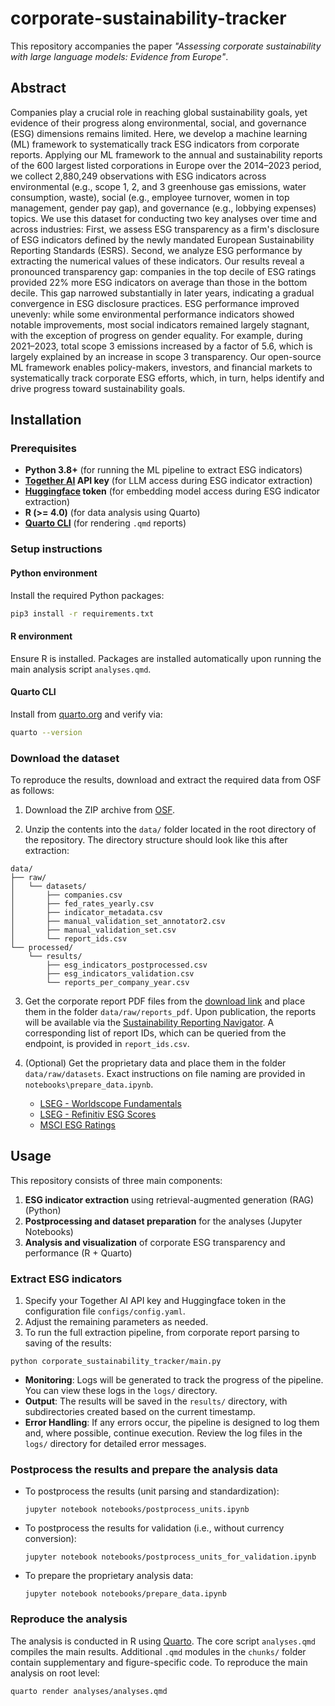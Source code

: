# corporate-sustainability-tracker
This repository accompanies the paper *"Assessing corporate sustainability with large language models: Evidence from Europe"*.

## Abstract
Companies play a crucial role in reaching global sustainability goals, yet evidence of their progress along environmental, social, and governance (ESG) dimensions remains limited. Here, we develop a machine learning (ML) framework to systematically track ESG indicators from corporate reports. Applying our ML framework to the annual and sustainability reports of the 600 largest listed corporations in Europe over the 2014–2023 period, we collect 2,880,249 observations with ESG indicators across environmental (e.g., scope 1, 2, and 3 greenhouse gas emissions, water consumption, waste), social (e.g., employee turnover, women in top management, gender pay gap), and governance (e.g., lobbying expenses) topics. We use this dataset for conducting two key analyses over time and across industries: First, we assess ESG transparency as a firm's disclosure of ESG indicators defined by the newly mandated European Sustainability Reporting Standards (ESRS). Second, we analyze ESG performance by extracting the numerical values of these indicators. Our results reveal a pronounced transparency gap: companies in the top decile of ESG ratings provided 22% more ESG indicators on average than those in the bottom decile. This gap narrowed substantially in later years, indicating a gradual convergence in ESG disclosure practices. ESG performance improved unevenly: while some environmental performance indicators showed notable improvements, most social indicators remained largely stagnant, with the exception of progress on gender equality. For example, during 2021–2023, total scope 3 emissions increased by a factor of 5.6, which is largely explained by an increase in scope 3 transparency. Our open-source ML framework enables policy-makers, investors, and financial markets to systematically track corporate ESG efforts, which, in turn, helps identify and drive progress toward sustainability goals.

## Installation
### Prerequisites
- **Python 3.8+** (for running the ML pipeline to extract ESG indicators)
- **[Together AI](https://www.together.ai/) API key** (for LLM access during ESG indicator extraction)
- **[Huggingface](https://huggingface.co/) token** (for embedding model access during ESG indicator extraction)
- **R (>= 4.0)** (for data analysis using Quarto)
- **[Quarto CLI](https://quarto.org/docs/get-started/)** (for rendering `.qmd` reports)

### Setup instructions
#### Python environment
Install the required Python packages:

```bash
pip3 install -r requirements.txt
```
#### R environment
Ensure R is installed. Packages are installed automatically upon running the main analysis script `analyses.qmd`.

#### Quarto CLI
Install from [quarto.org](https://quarto.org/docs/get-started/) and verify via:

```bash
quarto --version
```

### Download the dataset

To reproduce the results, download and extract the required data from OSF as follows:

1. Download the ZIP archive from [OSF](https://osf.io/q2jpv/).

2. Unzip the contents into the `data/` folder located in the root directory of the repository. The directory structure should look like this after extraction:
```
data/
├── raw/
│   └── datasets/
│       ├── companies.csv
│       ├── fed_rates_yearly.csv
│       ├── indicator_metadata.csv
│       ├── manual_validation_set_annotator2.csv
│       ├── manual_validation_set.csv
│       └── report_ids.csv
└── processed/
    └── results/
        ├── esg_indicators_postprocessed.csv
        ├── esg_indicators_validation.csv
        └── reports_per_company_year.csv
```
3. Get the corporate report PDF files from the [download link](https://syncandshare.lrz.de/getlink/fiVfpX83ZUsRrKLk2YWenN/) and place them in the folder `data/raw/reports_pdf`. Upon publication, the reports will be available via the [Sustainability Reporting Navigator](https://api.srnav.com/). A corresponding list of report IDs, which can be queried from the endpoint, is provided in `report_ids.csv`.

4. (Optional) Get the proprietary data and place them in the folder `data/raw/datasets`. Exact instructions on file naming are provided in `notebooks\prepare_data.ipynb`.
   - [LSEG - Worldscope Fundamentals](https://www.lseg.com/en/data-analytics/financial-data/company-data/fundamentals-data/worldscope-fundamentals)
   - [LSEG - Refinitiv ESG Scores](https://www.lseg.com/en/data-analytics/sustainable-finance/esg-scores)
   - [MSCI ESG Ratings](https://www.msci.com/data-and-analytics/sustainability-solutions/esg-ratings)

## Usage
This repository consists of three main components:
1. **ESG indicator extraction** using retrieval-augmented generation (RAG) (Python)
2. **Postprocessing and dataset preparation** for the analyses (Jupyter Notebooks)
3. **Analysis and visualization** of corporate ESG transparency and performance (R + Quarto)
   
### Extract ESG indicators
1. Specify your Together AI API key and Huggingface token in the configuration file `configs/config.yaml`.
2. Adjust the remaining parameters as needed.
3. To run the full extraction pipeline, from corporate report parsing to saving of the results: 
```
python corporate_sustainability_tracker/main.py
```
- **Monitoring**: Logs will be generated to track the progress of the pipeline. You can view these logs in the `logs/` directory.
- **Output**: The results will be saved in the `results/` directory, with subdirectories created based on the current timestamp.
- **Error Handling**: If any errors occur, the pipeline is designed to log them and, where possible, continue execution. Review the log files in the `logs/` directory for detailed error messages.

### Postprocess the results and prepare the analysis data
- To postprocess the results (unit parsing and standardization):
  ```
  jupyter notebook notebooks/postprocess_units.ipynb
  ```
- To postprocess the results for validation (i.e., without currency conversion):
  ```
  jupyter notebook notebooks/postprocess_units_for_validation.ipynb
  ```
- To prepare the proprietary analysis data:
  ```
  jupyter notebook notebooks/prepare_data.ipynb
  ```

### Reproduce the analysis
The analysis is conducted in R using [Quarto](https://quarto.org). The core script `analyses.qmd` compiles the main results. Additional `.qmd` modules in the `chunks/` folder contain supplementary and figure-specific code.
To reproduce the main analysis on root level:

```bash
quarto render analyses/analyses.qmd
```
